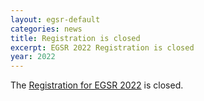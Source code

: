 ```yaml
---
layout: egsr-default
categories: news
title: Registration is closed
excerpt: EGSR 2022 Registration is closed
year: 2022
---
```


The [Registration for EGSR 2022]({{site.baseurl}}/2022/register/) is closed.

